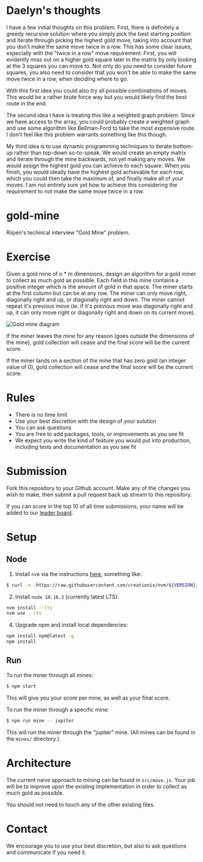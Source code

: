 # Daelyn's thoughts

I have a few initial thoughts on this problem. First, there is definitely a greedy recursive solution where you simply pick the best starting position and iterate through picking the highest gold move, taking into account that you don't make the same move twice in a row. This has some clear issues, especially with the "twice in a row" move requirement. First, you will evidently miss out on a higher gold square later in the matrix by only looking at the 3 squares you can move to. Not only do you need to consider future squares, you also need to consider that you won't be able to make the same move twice in a row, when deciding where to go.

With this first idea you could also try all possible combinations of moves. This would be a rather brute force way but you would likely find the best route in the end.

The second idea I have is treating this like a weighted graph problem. Since we have access to the array, you could probably create a weighted graph and use some algorithm like Bellman-Ford to take the most expensive route. I don't feel like this problem warrants something like this though.

My third idea is to use dynamic programming techniques to iterate bottom-up rather than top-down so-to-speak. We would create an empty matrix and iterate through the mine backwards, not yet making any moves. We would assign the highest gold you can achieve to each square. When you finish, you would ideally have the highest gold achievable for each row, which you could then take the maximum of, and finally make all of your moves. I am not entirely sure yet how to achieve this considering the requirement to not make the same move twice in a row.

# gold-mine

Riipen's technical interview "Gold Mine" problem.

# Exercise

Given a gold mine of n \* m dimensions, design an algorithm for a gold miner to collect
as much gold as possible. Each field in this mine contains a positive integer
which is the amount of gold in that space. The miner starts at the first column but can be at any row.
The miner can only move right, diagonally right and up, or diagonally right and down. The miner
cannot repeat it's previous move (ie. if it's previous move was diagonally right and up, it can
only move right or diagonally right and down on its current move).

![Gold mine diagram](https://i.imgur.com/pmb9XCA.png "Gold Mine Diagram")

If the miner leaves the mine for any reason (goes outside the dimensions of the mine), gold collection
will cease and the final score will be the current score.

If the miner lands on a section of the mine that has zero gold (an integer value of 0), gold
collection will cease and the final score will be the current score.

# Rules

- There is no time limit
- Use your best discretion with the design of your solution
- You can ask questions
- You are free to add packages, tools, or improvements as you see fit
- We expect you write the kind of feature you would put into production, including tests and documentation as you see fit

# Submission

Fork this repository to your Github account. Make any of the changes you wish to make,
then submit a pull request back up stream to this repository.

If you can score in the top 10 of all time submissions, your name will be added to our
[leader board](https://github.com/riipen/gold-mine/wiki/Leader-Board).

# Setup

## Node

1. Install `nvm` via the instructions [here](https://github.com/nvm-sh/nvm#installation-and-update), something like:

```bash
$ curl -o- https://raw.githubusercontent.com/creationix/nvm/${VERSION}/install.sh | bash
```

2. Install `node 10.16.3` (currently latest LTS):

```bash
nvm install --lts
nvm use --lts
```

4. Upgrade npm and install local dependencies:

```bash
npm install npm@latest -g
npm install
```

## Run

To run the miner through all mines:

```bash
$ npm start
```

This will give you your score per mine, as well as your final score.

To run the miner through a specific mine:

```bash
$ npm run mine -- jupiter
```

This will run the miner through the "jupiter" mine. (All mines can be found
in the `mines/` directory.)

# Architecture

The current naive approach to mining can be found in `src/move.js`.
Your job will be to improve upon the existing implementation in order
to collect as much gold as possible.

You should not need to touch any of the other existing files.

# Contact

We encourage you to use your best discretion, but also to ask questions and communicate if you need it.
